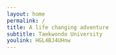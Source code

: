 ```yaml
---
layout: home
permalink: /
title: A life changing adventure
subtitle: Taekwondo University 
youlink: HGL4BJ4UHnw
---
```

